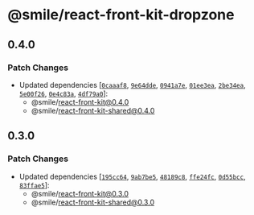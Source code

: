 # @smile/react-front-kit-dropzone

## 0.4.0

### Patch Changes

- Updated dependencies [[`0caaaf8`](https://github.com/Smile-SA/react-front-kit/commit/0caaaf86de2ef60a210541415ea32e2af103dad4), [`9e64dde`](https://github.com/Smile-SA/react-front-kit/commit/9e64dde39e037bee540207502e5a7dcb68c11925), [`0941a7e`](https://github.com/Smile-SA/react-front-kit/commit/0941a7e175aba0575600fa53552b0edea3464c93), [`01ee3ea`](https://github.com/Smile-SA/react-front-kit/commit/01ee3ea74827cb6e3d4041b50fbab959750135ff), [`2be34ea`](https://github.com/Smile-SA/react-front-kit/commit/2be34ea62b9128e6e451f2fc77a9bc05d2567210), [`5e00f26`](https://github.com/Smile-SA/react-front-kit/commit/5e00f2623115017f19cd4058310ac00fca5f3b17), [`0e4c83a`](https://github.com/Smile-SA/react-front-kit/commit/0e4c83a33bc17b0a0e28897076ee8dd78ed06368), [`4df79a0`](https://github.com/Smile-SA/react-front-kit/commit/4df79a04be3a8a0fa00de3d3679989ca9112a035)]:
  - @smile/react-front-kit@0.4.0
  - @smile/react-front-kit-shared@0.4.0

## 0.3.0

### Patch Changes

- Updated dependencies [[`195cc64`](https://github.com/Smile-SA/react-front-kit/commit/195cc640d563e7630a7d99a4865c7bf97b847e09), [`9ab7be5`](https://github.com/Smile-SA/react-front-kit/commit/9ab7be5365efaa604d795b974983f1aa05eb61e4), [`48189c8`](https://github.com/Smile-SA/react-front-kit/commit/48189c80a2a1d8ee7307c3cd17feb995a3a458c4), [`ffe24fc`](https://github.com/Smile-SA/react-front-kit/commit/ffe24fc17c890206d0cf344c156ffbd90421ff65), [`0d55bcc`](https://github.com/Smile-SA/react-front-kit/commit/0d55bcc0957c9bbaeaafb7780041e0b8ba9df69b), [`83ffae5`](https://github.com/Smile-SA/react-front-kit/commit/83ffae582eebe204f6ff37558e32057aa490c255)]:
  - @smile/react-front-kit@0.3.0
  - @smile/react-front-kit-shared@0.3.0
